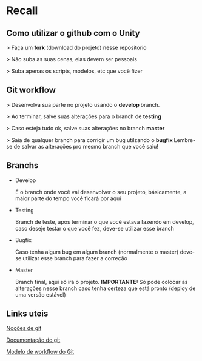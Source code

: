 # Recall

<h2> Como utilizar o github com o Unity </h2>
<p> > Faça um <b>fork</b> (download do projeto) nesse repositorio </p>
<p> > Não suba as suas cenas, elas devem ser pessoais </p>
<p> > Suba apenas os scripts, modelos, etc que você fizer </p>

<h2> Git workflow </h2>
<p> > Desenvolva sua parte no projeto usando o <b> develop </b> branch. </p>
<p> > Ao terminar, salve suas alterações para o branch de <b> testing </b> </p>
<p> > Caso esteja tudo ok, salve suas alterações no branch <b> master </b> </p>
<p> > Saia de qualquer branch para corrigir um bug utilzando o <b> bugfix </b> Lembre-se de salvar as alterações pro mesmo branch que você saiu! </p>

<h2> Branchs </h3>
<ul>
  <li>Develop</li>
  <p> É o branch onde você vai desenvolver o seu projeto, básicamente, a maior parte do tempo você ficará por aqui </p>
  
  <li>Testing</li>
  <p> Branch de teste, após terminar o que você estava fazendo em develop, caso deseje testar o que você fez, deve-se utilizar esse
  branch </p>
  
  <li>Bugfix</li>
  <p> Caso tenha algum bug em algum branch (normalmente o master) deve-se utilizar esse branch para fazer a correção </p>
  
  <li>Master</li>
  <p> Branch final, aqui só irá o projeto. <b> IMPORTANTE: </b> Só pode colocar as alterações nesse branch caso tenha certeza que está pronto (deploy de uma versão estável) </p> 
</ul>

<h2> Links uteis </h2>

<p><a href="https://git-scm.com/book/pt-br/v1/Primeiros-passos-No%C3%A7%C3%B5es-B%C3%A1sicas-de-Git">Noções de git</a></p>
<p><a href="https://git-scm.com/doc">Documentação do git</a></p>
<p><a href="http://nvie.com/posts/a-successful-git-branching-model/">Modelo de workflow do Git</a></p>
